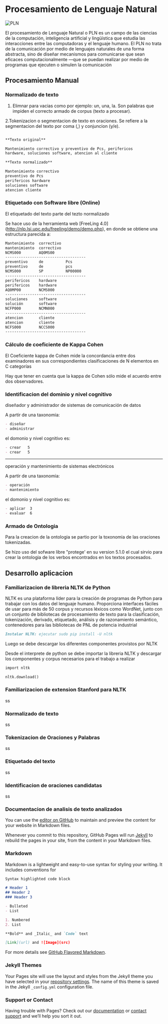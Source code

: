 # Procesamiento de Lenguaje Natural

![PLN](https://encrypted-tbn2.gstatic.com/images?q=tbn:ANd9GcTMSPSC0ooQpZVdv71LEvR3RMilxk3UGeLEVgZ2rwA6sg5jNdiC)

El procesamiento de Lenguaje Natural o PLN es un campo de las ciencias de la computación, inteligencia artificial y lingüística que estudia las interacciones entre las computadoras y el lenguaje humano. El PLN no trata de la comunicación por medio de lenguajes naturales de una forma abstracta, sino de diseñar mecanismos para comunicarse que sean eficaces computacionalmente —que se puedan realizar por medio de programas que ejecuten o simulen la comunicación

## Procesamiento Manual

### Normalizado de texto

 1. Elimnar para vacias como por ejemplo: un, una, la. Son palabras que impiden el correcto armado de corpus (texto a procesar).
 
 2.Tokenizacion o segmentacion de texto en oraciones. Se refiere a la segmentacion del texto por coma (,) y conjuncion (y/e).
 
```markdown

**Texto original**

Mantenimiento correctivo y preventivo de Pcs, perifericos
hardware, soluciones software, atencion al cliente

**Texto normalizado**

Mantenimiento correctivo
preventivo de Pcs
perifericos hardware
soluciones software
atencion cliente
```

### Etiquetado con Software libre (Online)

El etiquetado del texto parte del tezto normalizado

Se hace uso de la herramienta web [FreeLing 4.0] (http://nlp.lsi.upc.edu/freeling/demo/demo.php), en donde se obtiene una estructura parecida a:

```markdown
Mantenimiento  correctivo
mantenimiento  correctivo
NCMS000        AQ0MS00
------------------------------------
preventivo     de          Pcs
preventivo     de          pcs
NCMS000        SP          NP00000
------------------------------------
perifericos    hardware
perifericos    hardware
AQ0MP00        NCMS000
------------------------------------
soluciones     software
solución       software
NCFP000        NCMN000
------------------------------------
atencion       cliente
atencion       cliente
NCFS000        NCCS000
------------------------------------
```

### Cálculo de coeficiente de Kappa Cohen

El Coeficiente kappa de Cohen mide la concordancia entre dos examinadores en sus correspondientes clasificaciones de N elementos en C categorías

Hay que tener en cuenta que la kappa de Cohen sólo mide el acuerdo entre dos observadores.

### Identificacion del dominio y nivel cognitivo
 
diseñador y administrador de sistemas de comunicación de datos

A partir de una taxonomia:

```markdown
- diseñar
- administrar
```

el domonio y nivel cognitivo es:

```markdown
- crear   5
- crear   5
```

************************************

operación y mantenimiento de sistemas electrónicos


A partir de una taxonomia:

```markdown
- operación 
- mantenimiento
```

el domonio y nivel cognitivo es:

```markdown
- aplicar  3
- evaluar  6
```

### Armado de Ontologia

Para la creacion de la ontologia se partio por la toxonomia de las oraciones tokenizadas.

Se hizo uso del sofware libre "protege' en su version 5.1.0 el cual sirvio para crear la ontologia de los verbos encontrados en los textos procesados.

## Desarrollo aplicacion

### Familiarizacion de libreria NLTK de Python

NLTK es una plataforma líder para la creación de programas de Python para trabajar con los datos del lenguaje humano. Proporciona interfaces fáciles de usar para más de 50 corpus y recursos léxicos como WordNet, junto con un conjunto de bibliotecas de procesamiento de texto para la clasificación, tokenización, derivado, etiquetado, análisis y de razonamiento semántico, contenedores para las bibliotecas de PNL de potencia industrial

```markdown
Instalar NLTK: ejecutar sudo pip install -U nltk
```

Luego se debe descargar los diferentes componentes provistos por NLTK

Desde el interprete de python se debe importar la libreria NLTK y descargar los componentes y corpus necesarios para el trabajo a realizar

```markdown
import nltk

nltk.download()
```

### Familiarizacion de extension Stanford para NLTK

ss

### Normalizado de texto

ss

### Tokenizacion de Oraciones y Palabras

ss

### Etiquetado del texto

ss

### Identificacion de oraciones candidatas

ss

### Documentacion de analisis de texto analizados  


You can use the [editor on GitHub](https://github.com/jpmartinez91/GP-2.2/edit/master/index.md) to maintain and preview the content for your website in Markdown files.

Whenever you commit to this repository, GitHub Pages will run [Jekyll](https://jekyllrb.com/) to rebuild the pages in your site, from the content in your Markdown files.

### Markdown

Markdown is a lightweight and easy-to-use syntax for styling your writing. It includes conventions for

```markdown
Syntax highlighted code block

# Header 1
## Header 2
### Header 3

- Bulleted
- List

1. Numbered 
2. List

**Bold** and _Italic_ and `Code` text

[Link](url) and ![Image](src)
```

For more details see [GitHub Flavored Markdown](https://guides.github.com/features/mastering-markdown/).

### Jekyll Themes

Your Pages site will use the layout and styles from the Jekyll theme you have selected in your [repository settings](https://github.com/jpmartinez91/GP-2.2/settings). The name of this theme is saved in the Jekyll `_config.yml` configuration file.

### Support or Contact

Having trouble with Pages? Check out our [documentation](https://help.github.com/categories/github-pages-basics/) or [contact support](https://github.com/contact) and we’ll help you sort it out.
